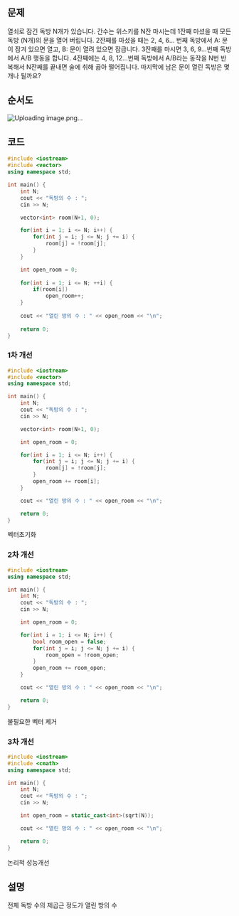 ## 문제
열쇠로 잠긴 독방 N개가 있습니다. 
간수는 위스키를 N잔 마시는데 1잔째 마셨을 때 모든 독방 (N개)의 문을 열어 버립니다.
2잔째를 마셨을 때는 2, 4, 6… 번째 독방에서 A: 문이 잠겨 있으면 열고, B: 문이 열려 있으면 잠급니다.
3잔째를 마시면 3, 6, 9…번째 독방에서 A/B 행동을 합니다. 
4잔째에는 4, 8, 12…번째 독방에서 A/B라는 동작을 N번 반복해서 N잔째를 끝내면 술에 취해 곯아 떨어집니다.
마지막에 남은 문이 열린 독방은 몇 개나 될까요?

## 순서도
![Uploading image.png…]()



## 코드
```C++
#include <iostream>
#include <vector>
using namespace std;

int main() {
    int N;
    cout << "독방의 수 : ";
    cin >> N;

    vector<int> room(N+1, 0);

    for(int i = 1; i <= N; i++) {
        for(int j = i; j <= N; j += i) {
            room[j] = !room[j];
        }
    }

    int open_room = 0;
    
	for(int i = 1; i <= N; ++i) {
		if(room[i]) 
			open_room++;
	}
	
	cout << "열린 방의 수 : " << open_room << "\n";
	
	return 0;
}

```
### 1차 개선
```C++
#include <iostream>
#include <vector>
using namespace std;

int main() {
    int N;
    cout << "독방의 수 : ";
    cin >> N;

    vector<int> room(N+1, 0);

    int open_room = 0;

    for(int i = 1; i <= N; i++) {
        for(int j = i; j <= N; j += i) {
            room[j] = !room[j];
        }
        open_room += room[i];
    }

    cout << "열린 방의 수 : " << open_room << "\n";

    return 0;
}

```
벡터초기화 
### 2차 개선
```C++
#include <iostream>
using namespace std;

int main() {
    int N;
    cout << "독방의 수 : ";
    cin >> N;

    int open_room = 0;

    for(int i = 1; i <= N; i++) {
        bool room_open = false;
        for(int j = i; j <= N; j += i) {
            room_open = !room_open;
        }
        open_room += room_open;
    }

    cout << "열린 방의 수 : " << open_room << "\n";

    return 0;
}


```
불필요한 벡터 제거
### 3차 개선
```C++
#include <iostream>
#include <cmath>
using namespace std;

int main() {
    int N;
    cout << "독방의 수 : ";
    cin >> N;

    int open_room = static_cast<int>(sqrt(N));

    cout << "열린 방의 수 : " << open_room << "\n";

    return 0;
}


```
논리적 성능개선

## 설명
전체 독방 수의 제곱근 정도가 열린 방의 수
